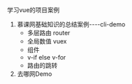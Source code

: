 学习vue的项目案例
 1. 慕课网基础知识的总结案例----cli-demo
     - 多层路由 router
     - 全局数值 vuex
     - 组件
     - v-if else v-for
     - 路由的跳转
 2. 去哪网Demo
